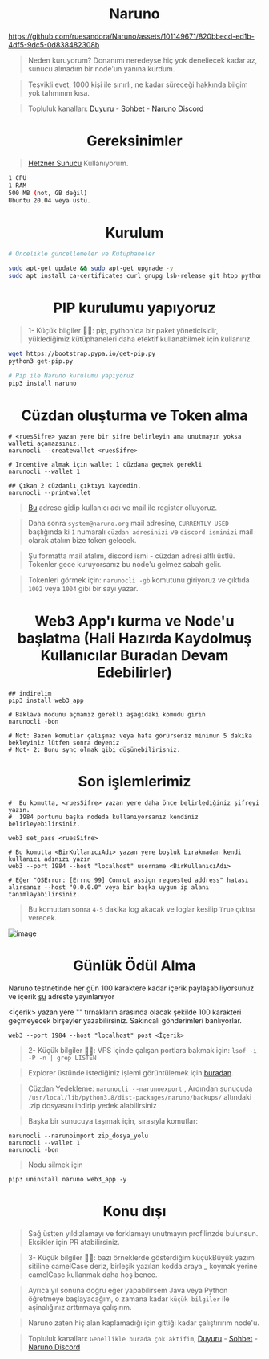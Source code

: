 <h1 align="center"> Naruno </h1>


https://github.com/ruesandora/Naruno/assets/101149671/820bbecd-ed1b-4df5-9dc5-0d838482308b


> Neden kuruyorum? Donanımı neredeyse hiç yok deneliecek kadar az, sunucu almadım bir node'un yanına kurdum.

> Teşvikli evet, 1000 kişi ile sınırlı, ne kadar süreceği hakkında bilgim yok tahmınım kısa.

> Topluluk kanalları: [Duyuru](https://t.me/RuesAnnouncement) - [Sohbet](https://t.me/RuesChat) - [Naruno Discord](https://discord.gg/YR2DYn72)


<h1 align="center"> Gereksinimler </h1>

> [Hetzner Sunucu](https://github.com/ruesandora/Hetzner/edit/main/README.md) Kullanıyorum.

```sh
1 CPU
1 RAM
500 MB (not, GB değil)
Ubuntu 20.04 veya üstü.
```

<h1 align="center"> Kurulum </h1>

```sh
# Öncelikle güncellemeler ve Kütüphaneler

sudo apt-get update && sudo apt-get upgrade -y
sudo apt install ca-certificates curl gnupg lsb-release git htop python3
```

<h1 align="center"> PIP kurulumu yapıyoruz </h1>

> 1- Küçük bilgiler ✍🏻: pip, python'da bir paket yöneticisidir, yüklediğimiz kütüphaneleri daha efektif kullanabilmek için kullanırız.
```sh
wget https://bootstrap.pypa.io/get-pip.py
python3 get-pip.py

# Pip ile Naruno kurulumu yapıyoruz
pip3 install naruno
```

<h1 align="center"> Cüzdan oluşturma ve Token alma </h1>

```
# <ruesSifre> yazan yere bir şifre belirleyin ama unutmayın yoksa walleti açamazsınız.
narunocli --createwallet <ruesSifre>

# Incentive almak için wallet 1 cüzdana geçmek gerekli
narunocli --wallet 1

## Çıkan 2 cüzdanlı çıktıyı kaydedin.
narunocli --printwallet
```


> [Bu](https://naruno.org/ourloginmyfrient.php?action=register) adrese gidip kullanıcı adı ve mail ile register olluyoruz.

> Daha sonra `system@naruno.org` mail adresine, `CURRENTLY USED` başlığında ki `1` numaralı `cüzdan adresinizi` ve `discord isminizi` mail olarak atalım bize token gelecek.

> Şu formatta mail atalım, discord ismi - cüzdan adresi altlı üstlü. Tokenler gece kuruyorsanız bu node'u gelmez sabah gelir.

> Tokenleri görmek için: `narunocli -gb` komutunu giriyoruz ve çıktıda `1002` veya `1004` gibi bir sayı yazar.

<h1 align="center"> Web3 App'ı kurma ve Node'u başlatma (Hali Hazırda Kaydolmuş Kullanıcılar Buradan Devam Edebilirler)</h1>

```
## indirelim
pip3 install web3_app

# Baklava modunu açmamız gerekli aşağıdaki komudu girin
narunocli -bon

# Not: Bazen komutlar çalışmaz veya hata görürseniz minimun 5 dakika bekleyiniz lütfen sonra deyeniz
# Not- 2: Bunu sync olmak gibi düşünebilirisniz.
```

<h1 align="center"> Son işlemlerimiz </h1>

```
#  Bu komutta, <ruesSifre> yazan yere daha önce belirlediğiniz şifreyi yazın.
#  1984 portunu başka nodeda kullanıyorsanız kendiniz belirleyebilirsiniz.

web3 set_pass <ruesSifre>

# Bu komutta <BirKullanıcıAdı> yazan yere boşluk bırakmadan kendi kullanıcı adınızı yazın
web3 --port 1984 --host "localhost" username <BirKullanıcıAdı>

# Eğer "OSError: [Errno 99] Connot assign requested address" hatası alırsanız --host "0.0.0.0" veya bir başka uygun ip alanı tanımlayabilirsiniz.

```

> Bu komuttan sonra `4-5` dakika log akacak ve loglar kesilip `True` çıktısı verecek.

![image](https://github.com/ruesandora/Naruno/assets/101149671/be63d1d7-9ca3-41f7-bd24-238b8a4849bc)

<h1 align="center"> Günlük Ödül Alma </h1>

Naruno testnetinde her gün 100 karaktere kadar içerik paylaşabiliyorsunuz ve içerik [şu](http://web3.test_net.1.naruno.org:2000/) adreste yayınlanıyor

<İçerik> yazan yere "" tırnakların arasında olacak şekilde 100 karakteri geçmeyecek birşeyler yazabilirsiniz. Sakıncalı gönderimleri banlıyorlar.
```
web3 --port 1984 --host "localhost" post <İçerik>
```
> 2- Küçük bilgiler ✍🏻: VPS içinde çalışan portlara bakmak için: `lsof -i -P -n | grep LISTEN`

> Explorer üstünde istediğiniz işlemi görüntülemek için [buradan](http://scan.test_net.1.naruno.org/).

> Cüzdan Yedekleme: `narunocli --narunoexport` , Ardından sunucuda `/usr/local/lib/python3.8/dist-packages/naruno/backups/` altındaki .zip dosyasını indirip yedek alabilirsiniz

> Başka bir sunucuya taşımak için, sırasıyla komutlar: 
```
narunocli --narunoimport zip_dosya_yolu 
narunocli --wallet 1
narunocli -bon
```

> Nodu silmek için 
```
pip3 uninstall naruno web3_app -y
```

<h1 align="center"> Konu dışı </h1>

> Sağ üstten yıldızlamayı ve forklamayı unutmayın profilinzde bulunsun. Eksikler için PR atabilirsiniz.

> 3- Küçük bilgiler ✍🏻: bazı örneklerde gösterdiğim küçükBüyük yazım sitiline camelCase deriz, birleşik yazılan kodda araya _ koymak yerine camelCase kullanmak daha hoş bence.

> Ayrıca yıl sonuna doğru eğer yapabilirsem Java veya Python öğretmeye başlayacağım, o zamana kadar `küçük bilgiler` ile aşinalığınız arttırmaya çalışırım.

> Naruno zaten hiç alan kaplamadığı için gittiği kadar çalıştırırım node'u.

> Topluluk kanalları: `Genellikle burada çok aktifim`, [Duyuru](https://t.me/RuesAnnouncement) - [Sohbet](https://t.me/RuesChat) - [Naruno Discord](https://discord.gg/YR2DYn72)
